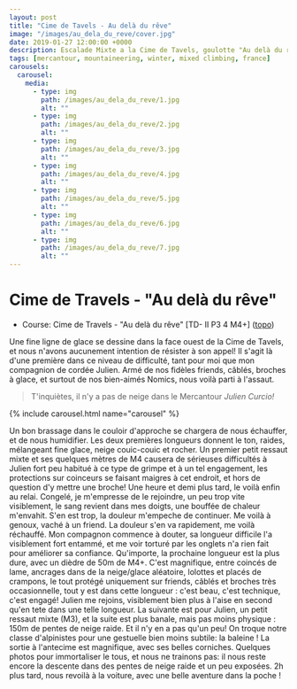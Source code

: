 ```yaml
---
layout: post
title: "Cime de Tavels - Au delà du rêve"
image: "/images/au_dela_du_reve/cover.jpg"
date: 2019-01-27 12:00:00 +0000
description: Escalade Mixte a la Cime de Tavels, goulotte "Au delà du rêve"
tags: [mercantour, mountaineering, winter, mixed climbing, france]
carousels:
  carousel:
    media:
      - type: img 
        path: /images/au_dela_du_reve/1.jpg
        alt: ""
      - type: img 
        path: /images/au_dela_du_reve/2.jpg
        alt: ""
      - type: img 
        path: /images/au_dela_du_reve/3.jpg
        alt: ""
      - type: img 
        path: /images/au_dela_du_reve/4.jpg
        alt: ""
      - type: img 
        path: /images/au_dela_du_reve/5.jpg
        alt: ""
      - type: img 
        path: /images/au_dela_du_reve/6.jpg
        alt: ""
      - type: img 
        path: /images/au_dela_du_reve/7.jpg
        alt: ""
---
```


# Cime de Travels - "Au delà du rêve"

- Course: Cime de Travels - "Au delà du rêve" [TD- II P3 4 M4+] ([topo](https://www.camptocamp.org/routes/156117/fr/cime-de-tavels-au-dela-du-reve)) 


Une fine ligne de glace se dessine dans la face ouest de la Cime de Tavels, et nous n'avons aucunement intention de résister à son appel! Il s'agit là d'une première dans ce niveau de difficulté, tant pour moi que mon compagnion de cordée Julien. Armé de nos fidèles friends, câblés, broches à glace, et surtout de nos bien-aimés Nomics, nous voilà parti à l'assaut.

> T'inquiètes, il n'y a pas de neige dans le Mercantour
> <cite>Julien Curcio!</cite>

{% include carousel.html name="carousel" %}

Un bon brassage dans le couloir d'approche se chargera de nous échauffer, et de nous humidifier. Les deux premières longueurs donnent le ton, raides, mélangeant fine glace, neige couic-couic et rocher. Un premier petit ressaut mixte et ses quelques mètres de M4 causera de sérieuses difficultés à Julien fort peu habitué à ce type de grimpe et à un tel engagement, les protections sur coinceurs se faisant maigres à cet endroit, et hors de question d'y mettre une broche! Une heure et demi plus tard, le voilà enfin au relai. Congelé, je m'empresse de le rejoindre, un peu trop vite visiblement, le sang revient dans mes doigts, une bouffée de chaleur m'envahit. S'en est trop, la douleur m'empeche de continuer. Me voilà à genoux, vaché à un friend. La douleur s'en va rapidement, me voilà réchauffé. Mon compagnon commence à douter, sa longueur difficile l'a visiblement fort entammé, et me voir torturé par les onglets n'a rien fait pour améliorer sa confiance. Qu'importe, la prochaine longueur est la plus dure, avec un dièdre de 50m de M4+. C'est magnifique, entre coincés de lame, ancrages dans de la neige/glace aléatoire, lolottes et placés de crampons, le tout protégé uniquement sur friends, câblés et broches très occasionnelle, tout y est dans cette longueur : c'est beau, c'est technique, c'est engagé! Julien me rejoins, visiblement bien plus à l'aise en second qu'en tete dans une telle longueur. La suivante est pour Julien, un petit ressaut mixte (M3), et la suite est plus banale, mais pas moins physique : 150m de pentes de neige raide. Et il n'y en a pas qu'un peu! On troque notre classe d'alpinistes pour une gestuelle bien moins subtile: la baleine !
La sortie à l'antecime est magnifique, avec ses belles corniches. Quelques photos pour immortaliser le tous, et nous ne trainons pas: il nous reste encore la descente dans des pentes de neige raide et un peu exposées. 2h plus tard, nous revoilà à la voiture, avec une belle aventure dans la poche !
